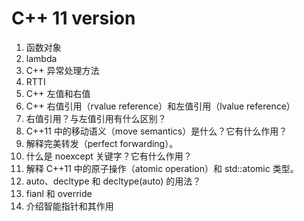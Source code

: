 # C++ 11 version

1. 函数对象
2. lambda
3. C++ 异常处理方法
4. RTTI
5. C++ 左值和右值
6. C++ 右值引用（rvalue reference）和左值引用（lvalue reference）
7. 右值引用？与左值引用有什么区别？
8. C++11 中的移动语义（move semantics）是什么？它有什么作用？
9. 解释完美转发（perfect forwarding）。
10. 什么是 noexcept 关键字？它有什么作用？
11. 解释 C++11 中的原子操作（atomic operation）和 std::atomic 类型。
12. auto、decltype 和 decltype(auto) 的用法？
13. fianl 和 override
14. 介绍智能指针和其作用
